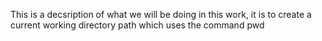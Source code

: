This is a decsription of what we will be doing in this work,
it is to create a current working directory path which uses the command pwd
